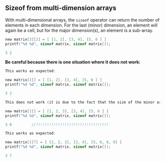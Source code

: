 ## Sizeof from multi-dimension arrays

With multi-dimensional arrays, the `sizeof` operator can return the number of elements in each dimension. For the last (minor) dimension, an element will again be a cell, but for the major dimension(s), an element is a sub-array.

```c
new matrix[3][2] = [ [1, 2], [3, 4], [5, 6 ] ]
printf("%d %d", sizeof matrix, sizeof matrix[]);

3 2
```

**Be careful because there is one situation where it does not work:**

```c
This works as expected:

new matrix[][] = [ [1, 2], [3, 4], [5, 6 ] ]
printf("%d %d", sizeof matrix, sizeof matrix[]);

3 2

This does not work (it is due to the fact that the size of the minor array is not the same for all members):

new matrix[][] = [ [1, 2, 3], [3, 4], [5, 6 ] ]
printf("%d %d", sizeof matrix, sizeof matrix[]);

3 0         //!!!!!!!!!!!!!!!!!!!!!!!!!!!!!!!!!

This works as expected:

new matrix[][7] = [ [1, 2, 3], [3, 4], [5, 6, 8, 9] ]
printf("%d %d", sizeof matrix, sizeof matrix[]);

3 7


```



